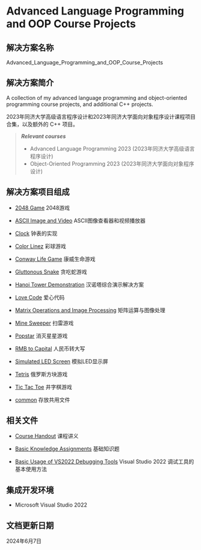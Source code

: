 # Advanced Language Programming and OOP Course Projects

## 解决方案名称

Advanced_Language_Programming_and_OOP_Course_Projects

## 解决方案简介

A collection of my advanced language programming and object-oriented programming course projects, and additional C++ projects.

2023年同济大学高级语言程序设计和2023年同济大学面向对象程序设计课程项目合集，以及额外的 C++ 项目。

> ***Relevant courses***
> * Advanced Language Programming 2023 (2023年同济大学高级语言程序设计)
> * Object-Oriented Programming 2023 (2023年同济大学面向对象程序设计)

## 解决方案项目组成

* [2048 Game](2048_Game)
2048游戏

* [ASCII Image and Video](ASCII_Image_and_Video)
ASCII图像查看器和视频播放器

* [Clock](Clock)
钟表的实现

* [Color Linez](Color_Linez)
彩球游戏

* [Conway Life Game](Conway_Life_Game)
康威生命游戏

* [Gluttonous Snake](Gluttonous_Snake)
贪吃蛇游戏

* [Hanoi Tower Demonstration](Hanoi_Tower_Demonstration)
汉诺塔综合演示解决方案

* [Love Code](Love_Code)
爱心代码

* [Matrix Operations and Image Processing](Matrix_Operations_and_Image_Processing)
矩阵运算与图像处理

* [Mine Sweeper](Mine_Sweeper)
扫雷游戏

* [Popstar](Popstar)
消灭星星游戏

* [RMB to Capital](RMB_to_Capital)
人民币转大写

* [Simulated LED Screen](Simulated_LED_Screen)
模拟LED显示屏

* [Tetris](Tetris)
俄罗斯方块游戏

* [Tic Tac Toe](Tic_Tac_Toe)
井字棋游戏

* [common](common)
存放共用文件

## 相关文件

* [Course Handout](Course_Handout.pdf)
课程讲义

* [Basic Knowledge Assignments](Basic_Knowledge_Assignments.pdf)
基础知识题

* [Basic Usage of VS2022 Debugging Tools](Basic_Usage_of_VS2022_Debugging_Tools.pdf)
Visual Studio 2022 调试工具的基本使用方法

## 集成开发环境

* Microsoft Visual Studio 2022

## 文档更新日期

2024年6月7日
